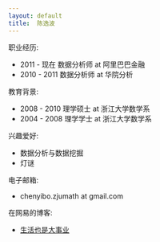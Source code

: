 ```yaml
---
layout: default
title:  陈逸波
---
```


职业经历:

 -  2011 - 现在 数据分析师 at 阿里巴巴金融
 -  2010 - 2011 数据分析师 at 华院分析

教育背景:

 -  2008 - 2010   理学硕士 at 浙江大学数学系
 -  2004 - 2008   理学学士 at 浙江大学数学系

兴趣爱好:

 -  数据分析与数据挖掘
 -  灯谜

电子邮箱:

 -  chenyibo.zjumath at gmail.com

在网易的博客:

 -  [生活也是大事业](http://chen.yi.bo.blog.163.com)